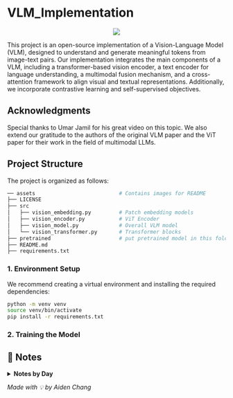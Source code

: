 # VLM_Implementation

<!-- <div align="center">
    <img src="assets/Stable Diffusion.png">
</div> -->

<div align="center">

<a href="https://pytorch.org/"><img src="https://img.shields.io/badge/PyTorch-%3E%3D1.8.0-EE4C2C?style=flat-square&logo=pytorch"></a>

</div>

This project is an open-source implementation of a Vision-Language Model (VLM), designed to understand and generate meaningful tokens from image-text pairs. Our implementation integrates the main components of a VLM, including a transformer-based vision encoder, a text encoder for language understanding, a multimodal fusion mechanism, and a cross-attention framework to align visual and textual representations. Additionally, we incorporate contrastive learning and self-supervised objectives.

## Acknowledgments

Special thanks to Umar Jamil for his great video on this topic. We also extend our gratitude to the authors of the original VLM paper and the ViT paper for their work in the field of multimodal LLMs.

## Project Structure

The project is organized as follows:

```bash
── assets                           # Contains images for README
├── LICENSE
├── src
│   ├── vision_embedding.py         # Patch embedding models
│   ├── vision_encoder.py           # ViT Encoder
│   ├── vision_model.py             # Overall VLM model
│   └── vision_transformer.py       # Transformer blocks
├── pretrained                      # put pretrained model in this folder
├── README.md
├── requirements.txt
```

### 1. Environment Setup

We recommend creating a virtual environment and installing the required dependencies:

```bash
python -m venv venv
source venv/bin/activate
pip install -r requirements.txt
```

### 2. Training the Model

## 📅 Notes

<details>
  <summary><strong>Notes by Day</strong></summary>

- **Day 1**  
  ![Day 1 notes](assets/day_1_notes.jpg)

- **Day 2**  
  ![Day 2 notes](assets/day_2_notes.jpg)

- **Day 3**  
  ![Day 3 notes](assets/day_3_notes.jpg)

</details>

_Made with 💡 by Aiden Chang_
